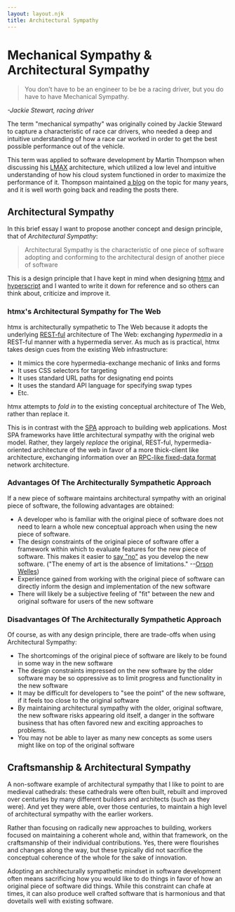 ```yaml
---
layout: layout.njk
title: Architectural Sympathy
---
```


# Mechanical Sympathy & Architectural Sympathy

> You don’t have to be an engineer to be be a racing driver, but you do have to have Mechanical Sympathy.

_-Jackie Stewart, racing driver_

The term "mechanical sympathy" was originally coined by Jackie Steward to capture a characteristic
 of race car drivers, who needed a deep and intuitive understanding of how a race car worked in order
to get the best possible performance out of the vehicle.

This term was applied to software development by Martin Thompson when discussing his [LMAX](https://martinfowler.com/articles/lmax.html)
architecture, which utilized a low level and intuitive understanding of how his cloud system functioned
in order to maximize the performance of it.  Thompson maintained [a blog](https://mechanical-sympathy.blogspot.com/)
on the topic for many years, and it is well worth going back and reading the posts there.

## Architectural Sympathy

In this brief essay I want to propose another concept and design principle, that of _Architectural Sympathy_:

> Architectural Sympathy is the characteristic of one piece of software adopting and conforming to the architectural
> design of another piece of software 

This is a design principle that I have kept in mind when designing [htmx](https://htmx.org) and 
[hyperscript](https://hyperscript.org) and I wanted to write it down for reference and so others can think about,
criticize and improve it.

### htmx's Architectural Sympathy for The Web

htmx is architecturally sympathetic to The Web because it adopts the underlying [REST-ful](/essays/hateoas) architecture 
of The Web: exchanging _hypermedia_ in a REST-ful manner with a hypermedia server.  As much as is practical, htmx takes
design cues from the existing Web infrastructure:

* It mimics the core hypermedia-exchange mechanic of links and forms
* It uses CSS selectors for targeting
* It uses standard URL paths for designating end points
* It uses the standard API language for specifying swap types
* Etc.

htmx attempts to _fold in_ to the existing conceptual architecture of The Web, rather than replace it.

This is in contrast with the [SPA](https://developer.mozilla.org/en-US/docs/Glossary/SPA) approach to building web 
applications.  Most SPA frameworks have little architectural sympathy with the original web model.  Rather, they largely 
_replace_ the original, REST-ful, hypermedia-oriented architecture of the web in favor of a more thick-client like 
architecture, exchanging information over an
[RPC-like fixed-data format](/essays/how-did-rest-come-to-mean-the-opposite-of-rest/) network architecture.

### Advantages Of The Architecturally Sympathetic Approach

If a new piece of software maintains architectural sympathy with an original piece of software, the following advantages
are obtained:

* A developer who is familiar with the original piece of software does not need to learn a whole new conceptual approach
  when using the new piece of software. 
* The design constraints of the original piece of software offer a framework within which to evaluate features for the
  new piece of software.  This makes it easier to [say "no"](https://grugbrain.dev/#grug-on-saying-no) as you develop the
  new software. ("The enemy of art is the absence of limitations." --[Orson Welles](https://quoteinvestigator.com/2014/05/24/art-limit/))
* Experience gained from working with the original piece of software can directly inform the design and implementation of
  the new software
* There will likely be a subjective feeling of "fit" between the new and original software for users of the new software

### Disadvantages Of The Architecturally Sympathetic Approach

Of course, as with any design principle, there are trade-offs when using Architectural Sympathy:

* The shortcomings of the original piece of software are likely to be found in some way in the new software
* The design constraints impressed on the new software by the older software may be so oppressive as to limit progress
  and functionality in the new software
* It may be difficult for developers to "see the point" of the new software, if it feels too close to the original software
* By maintaining architectural sympathy with the older, original software, the new software risks appearing old itself,
  a danger in the software business that has often favored new and exciting approaches to problems.
* You may not be able to layer as many new concepts as some users might like on top of the original software

## Craftsmanship & Architectural Sympathy

A non-software example of architectural sympathy that I like to point to are medieval cathedrals: these cathedrals were
often built, rebuilt and improved over centuries by many different builders and architects (such as they were).  And yet 
they were able, over those centuries, to maintain a high level of architectural sympathy with the earlier workers.

Rather than focusing on radically new approaches to building, workers focused on maintaining a coherent whole and, within
that framework, on the craftsmanship of their individual contributions.  Yes, there were flourishes and changes along the
way, but these typically did not sacrifice the conceptual coherence of the whole for the sake of innovation.

Adopting an architecturally sympathetic mindset in software development often means sacrificing how you would like to
do things in favor of how an original piece of software did things.  While this constraint can chafe at times, it can
also produce well crafted software that is harmonious and that dovetails well with existing software.